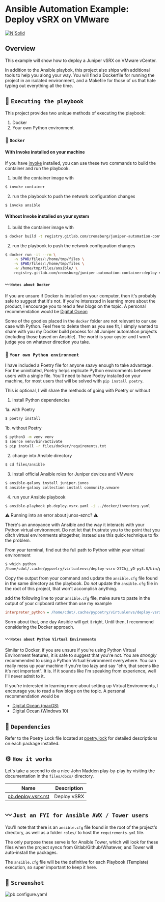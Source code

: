 # Ansible Automation Example: Deploy vSRX on VMware

[![N|Solid](https://upload.wikimedia.org/wikipedia/commons/3/31/Juniper_Networks_logo.svg)](https://junos-ansible-modules.readthedocs.io/en/stable/)

## Overview

This example will show how to deploy a Juniper vSRX on VMware vCenter.

In addition to the Ansible playbok, this project also ships with additional tools to help you along your way. You will find a Dockerfile for running the project in an isolated environment, and a Makefile for those of us that hate typing out everything all the time.

## 🚀 `Executing the playbook`

This project provides two unique methods of executing the playbook:

1. Docker
2. Your own Python environment

### 🐳 `Docker`

#### With Invoke installed on your machine

If you have [invoke](https://pypi.org/project/invoke/) installed, you can use these two commands to build the container and run the playbook.

1. build the container image with

```bash
$ invoke container
```

2. run the playbook to push the network configuration changes

```bash
$ invoke ansible
```

#### Without Invoke installed on your system

1. build the container image with

```bash
$ docker build -t registry.gitlab.com/cremsburg/juniper-automation-container:deploy-vsrx files/docker/
```

2. run the playbook to push the network configuration changes

```bash
$ docker run -it --rm \
    -v $PWD/files/:/home/tmp/files \
    -v $PWD/files/:/home/tmp/files \
    -w /home/tmp/files/ansible/ \
    registry.gitlab.com/cremsburg/juniper-automation-container:deploy-vsrx ansible-playbook pb.deploy.vsrx.yaml
```

#### 〰️ `Notes about Docker`

If you are unsure if Docker is installed on your computer, then it's probably safe to suggest that it's not. If you're interested in learning more about the product, I encourage you to read a few blogs on the topic. A personal recommendation would be [Digital Ocean](https://www.digitalocean.com/community/tutorial_collections/how-to-install-and-use-docker#:~:text=Docker%20is%20an%20application%20that,on%20the%20host%20operating%20system.)

Some of the goodies placed in the `docker` folder are not relevant to our use case with Python. Feel free to delete them as you see fit, I simply wanted to share with you my Docker build process for all Juniper automation projects (including those based on Ansible). The world is your oyster and I won't judge you on whatever direction you take.

### 🐍 `Your own Python environment`

I have included a Poetry file for anyone saavy enough to take advantage. For the uninitiated, Poetry helps replicate Python environments between users with a single file. You'll need to have Poetry installed on your machine, for most users that will be solved with `pip install poetry`.

This is optional, I will share the methods of going with Poetry or without

1. install Python dependencies 

1a. with Poetry

```bash
$ poetry install
```

1b. without Poetry

```bash
$ python3 -m venv venv
$ source venv/bin/activate
$ pip install -r files/docker/requirements.txt
```

2. change into Ansible directory 

```bash
$ cd files/ansible
```

3. install official Ansible roles for Juniper devices and VMware

```bash
$ ansible-galaxy install juniper.junos
$ ansible-galaxy collection install community.vmware 
```

4. run your Ansible playbook

```bash
$ ansible-playbook pb.deploy.vsrx.yaml -i ../docker/inventory.yaml
```

⚠️ Running into an error about junos-eznc? ⚠️

There's an annoyance with Ansible and the way it interacts with your Python virtual environment. Do not let that frustrate you to the point that you ditch virtual environments altogether, instead use this quick technique to fix the problem.

From your terminal, find out the full path to Python within your virtual environment

```bash
$ which python
/home/cdot/.cache/pypoetry/virtualenvs/deploy-vsrx-X7Chj_yD-py3.8/bin/python
```

Copy the output from your command and update the `ansible.cfg` file found in the same directory as the playbook. Do *not* update the `ansible.cfg` file in the root of this project, that won't accomplish anything.

add the following line to your `ansible.cfg` file, make sure to paste in the output of your clipboard rather than use my example

```ini
interpreter_python = /home/cdot/.cache/pypoetry/virtualenvs/deploy-vsrx-X7Chj_yD-py3.8/bin/python
```

Sorry about that, one day Ansible will get it right. Until then, I recommend considering the Docker approach.

#### 〰️ `Notes about Python Virtual Environments`

Similar to Docker, if you are unsure if you're using Python Virtual Environment features, it is safe to suggest that you're not. You are *strongly* recommended to using a Python Virtual Environment everywhere. You can really mess up your machine if you're too lazy and say "ehh, that seems like it's not important". It is. If it sounds like I'm speaking from experience, well I'll never admit to it.

If you're interested in learning more about setting up Virtual Environments, I encourage you to read a few blogs on the topic. A personal recommendation would be

- [Digital Ocean (macOS)](https://www.digitalocean.com/community/tutorials/how-to-install-python-3-and-set-up-a-local-programming-environment-on-macos)
- [Digital Ocean (Windows 10)](https://www.digitalocean.com/community/tutorials/how-to-install-python-3-and-set-up-a-local-programming-environment-on-windows-10)

## 📝 `Dependencies`

Refer to the Poetry Lock file located at [poetry.lock](poetry.lock) for detailed descriptions on each package installed.

## ⚙️ `How it works`

Let's take a second to do a nice John Madden play-by-play by visiting the documentation in the `files/docs/` directory.

Name | Description
---- | -----------
[pb.deploy.vsrx.rst](files/docs/pb.deploy.vsrx.rst)|Deploy vSRX

## 〰️ `Just an FYI for Ansible AWX / Tower users`

You'll note that there is an `ansible.cfg` file found in the root of the project's directory, as well as a folder `roles/` to host the `requirements.yml` file. 

The only purpose these serve is for Ansible Tower, which will look for these files when the project syncs from Gitlab/Github/Whatever, and Tower will auto-install the packages. 

The `ansible.cfg` file will be the definitive for each Playbook (Template) execution, so super important to keep it here.

## 📸 `Screenshot`

![pb.configure.yaml](./files/images/screenshot.png)
